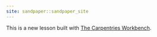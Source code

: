 ```yaml
---
site: sandpaper::sandpaper_site
---
```


This is a new lesson built with [The Carpentries Workbench][workbench].

[workbench]: https://carpentries.github.io/sandpaper-docs
